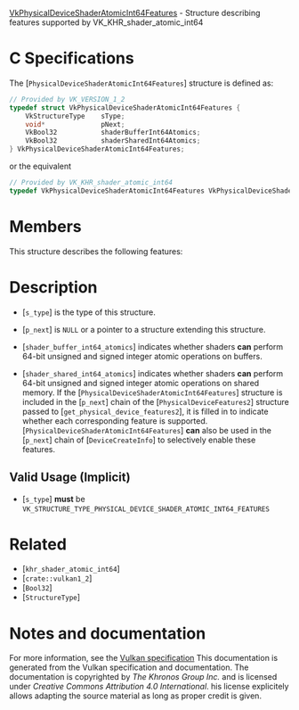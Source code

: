 [VkPhysicalDeviceShaderAtomicInt64Features](https://www.khronos.org/registry/vulkan/specs/1.3-extensions/man/html/VkPhysicalDeviceShaderAtomicInt64Features.html) - Structure describing features supported by VK_KHR_shader_atomic_int64

# C Specifications
The [`PhysicalDeviceShaderAtomicInt64Features`] structure is defined as:
```c
// Provided by VK_VERSION_1_2
typedef struct VkPhysicalDeviceShaderAtomicInt64Features {
    VkStructureType    sType;
    void*              pNext;
    VkBool32           shaderBufferInt64Atomics;
    VkBool32           shaderSharedInt64Atomics;
} VkPhysicalDeviceShaderAtomicInt64Features;
```
or the equivalent
```c
// Provided by VK_KHR_shader_atomic_int64
typedef VkPhysicalDeviceShaderAtomicInt64Features VkPhysicalDeviceShaderAtomicInt64FeaturesKHR;
```

# Members
This structure describes the following features:

# Description
- [`s_type`] is the type of this structure.
- [`p_next`] is `NULL` or a pointer to a structure extending this structure.

- [`shader_buffer_int64_atomics`] indicates whether shaders  **can**  perform 64-bit unsigned and signed integer atomic operations on buffers.
- [`shader_shared_int64_atomics`] indicates whether shaders  **can**  perform 64-bit unsigned and signed integer atomic operations on shared memory.
If the [`PhysicalDeviceShaderAtomicInt64Features`] structure is included in the [`p_next`] chain of the
[`PhysicalDeviceFeatures2`] structure passed to
[`get_physical_device_features2`], it is filled in to indicate whether each
corresponding feature is supported.
[`PhysicalDeviceShaderAtomicInt64Features`] **can**  also be used in the [`p_next`] chain of
[`DeviceCreateInfo`] to selectively enable these features.
## Valid Usage (Implicit)
-  [`s_type`] **must**  be `VK_STRUCTURE_TYPE_PHYSICAL_DEVICE_SHADER_ATOMIC_INT64_FEATURES`

# Related
- [`khr_shader_atomic_int64`]
- [`crate::vulkan1_2`]
- [`Bool32`]
- [`StructureType`]

# Notes and documentation
For more information, see the [Vulkan specification](https://www.khronos.org/registry/vulkan/specs/1.3-extensions/html/vkspec.html)
This documentation is generated from the Vulkan specification and documentation.
The documentation is copyrighted by *The Khronos Group Inc.* and is licensed under *Creative Commons Attribution 4.0 International*.
his license explicitely allows adapting the source material as long as proper credit is given.
        